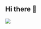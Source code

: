 ## Hi there 👋
![](https://github-readme-stats.vercel.app/api/top-langs/?username=Ershik286Labs&langs_count=3&theme=dark&title_color=FFF)

<!--
**Ershik286Labs/Ershik286Labs** is a ✨ _special_ ✨ repository because its `README.md` (this file) appears on your GitHub profile.

Here are some ideas to get you started:

- 🔭 I’m currently working on ...
- 🌱 I’m currently learning ...
- 👯 I’m looking to collaborate on ...
- 🤔 I’m looking for help with ...
- 💬 Ask me about ...
- 📫 How to reach me: ...
- 😄 Pronouns: ...
- ⚡ Fun fact: ...
-->

